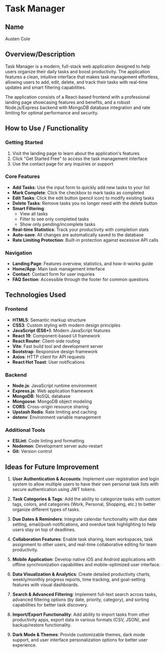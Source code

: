 # Task Manager

## Name

Austen Cole

## Overview/Description

Task Manager is a modern, full-stack web application designed to help users organize their daily tasks and boost productivity. The application features a clean, intuitive interface that makes task management effortless, allowing users to add, edit, delete, and track their tasks with real-time updates and smart filtering capabilities.

The application consists of a React-based frontend with a professional landing page showcasing features and benefits, and a robust Node.js/Express backend with MongoDB database integration and rate limiting for optimal performance and security.

## How to Use / Functionality

### Getting Started

1. Visit the landing page to learn about the application's features
2. Click "Get Started Free" to access the task management interface
3. Use the contact page for any inquiries or support

### Core Features

- **Add Tasks**: Use the input form to quickly add new tasks to your list
- **Mark Complete**: Click the checkbox to mark tasks as completed
- **Edit Tasks**: Click the edit button (pencil icon) to modify existing tasks
- **Delete Tasks**: Remove tasks you no longer need with the delete button
- **Smart Filtering**:
  - View all tasks
  - Filter to see only completed tasks
  - Show only pending/incomplete tasks
- **Real-time Statistics**: Track your productivity with completion stats
- **Auto-save**: All changes are automatically saved to the database
- **Rate Limiting Protection**: Built-in protection against excessive API calls

### Navigation

- **Landing Page**: Features overview, statistics, and how-it-works guide
- **Home/App**: Main task management interface
- **Contact**: Contact form for user inquiries
- **FAQ Section**: Accessible through the footer for common questions

## Technologies Used

### Frontend

- **HTML5**: Semantic markup structure
- **CSS3**: Custom styling with modern design principles
- **JavaScript (ES6+)**: Modern JavaScript features
- **React 19**: Component-based UI framework
- **React Router**: Client-side routing
- **Vite**: Fast build tool and development server
- **Bootstrap**: Responsive design framework
- **Axios**: HTTP client for API requests
- **React Hot Toast**: User notifications

### Backend

- **Node.js**: JavaScript runtime environment
- **Express.js**: Web application framework
- **MongoDB**: NoSQL database
- **Mongoose**: MongoDB object modeling
- **CORS**: Cross-origin resource sharing
- **Upstash Redis**: Rate limiting and caching
- **dotenv**: Environment variable management

### Additional Tools

- **ESLint**: Code linting and formatting
- **Nodemon**: Development server auto-restart
- **Git**: Version control

## Ideas for Future Improvement

1. **User Authentication & Accounts**: Implement user registration and login system to allow multiple users to have their own personal task lists with secure authentication using JWT tokens.

2. **Task Categories & Tags**: Add the ability to categorize tasks with custom tags, colors, and categories (Work, Personal, Shopping, etc.) to better organize different types of tasks.

3. **Due Dates & Reminders**: Integrate calendar functionality with due date setting, email/push notifications, and overdue task highlighting to help users stay on top of deadlines.

4. **Collaboration Features**: Enable task sharing, team workspaces, task assignment to other users, and real-time collaborative editing for team productivity.

5. **Mobile Application**: Develop native iOS and Android applications with offline synchronization capabilities and mobile-optimized user interface.

6. **Data Visualization & Analytics**: Create detailed productivity charts, weekly/monthly progress reports, time tracking, and goal-setting features with visual dashboards.

7. **Search & Advanced Filtering**: Implement full-text search across tasks, advanced filtering options (by date, priority, category), and sorting capabilities for better task discovery.

8. **Import/Export Functionality**: Add ability to import tasks from other productivity apps, export data in various formats (CSV, JSON), and backup/restore functionality.

9. **Dark Mode & Themes**: Provide customizable themes, dark mode support, and user interface personalization options for better user experience.

